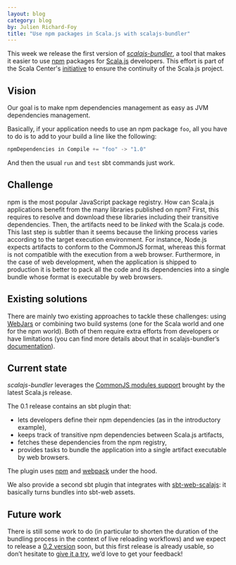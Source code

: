 ```yaml
---
layout: blog
category: blog
by: Julien Richard-Foy
title: "Use npm packages in Scala.js with scalajs-bundler"
---
```


This week we release the first version of
[*scalajs-bundler*](https://scalacenter.github.io/scalajs-bundler), a tool that makes it easier
to use [npm](https://www.npmjs.com/) packages for [Scala.js](https://www.scala-js.org/)
developers. This effort is part of the Scala Center's [initiative](https://scala.epfl.ch/minutes/2016/06/06/may-9-2016.html#proposal-scp-005-ensurance-of-continuity-of-scalajs-project) to ensure the
continuity of the Scala.js project.

## Vision

Our goal is to make npm dependencies management as easy as JVM dependencies management.

Basically, if your application needs to use an npm package `foo`, all you have to do is to
add to your build a line like the following:

~~~ scala
npmDependencies in Compile += "foo" -> "1.0"
~~~

And then the usual `run` and `test` sbt commands just work.

## Challenge

npm is the most popular JavaScript package registry. How can Scala.js applications benefit from
the many libraries published on npm? First, this requires to resolve and download these libraries
including their transitive dependencies. Then, the artifacts
need to be *linked* with the Scala.js code. This last step is subtler than it seems
because the linking process varies according to the target execution environment. For instance,
Node.js expects artifacts to conform to the CommonJS format, whereas this format is not compatible
with the execution from a web browser. Furthermore, in the case of web development, when the
application is shipped to production it is better to pack all the code and its dependencies into a
single bundle whose format is executable by web browsers.

## Existing solutions

There are mainly two existing approaches to tackle these challenges: using
[WebJars](http://www.webjars.org/) or combining two build systems (one for the Scala
world and one for the npm world). Both of them require extra efforts from developers
or have limitations (you can find more details about that in scalajs-bundler’s
[documentation](https://scalacenter.github.io/scalajs-bundler/motivation.html)).

## Current state

*scalajs-bundler* leverages the
[CommonJS modules support](https://www.scala-js.org/doc/project/module.html) brought by the latest
Scala.js release.

The 0.1 release contains an sbt plugin that:

- lets developers define their npm dependencies (as in the introductory example),
- keeps track of transitive npm dependencies between Scala.js artifacts,
- fetches these dependencies from the npm registry,
- provides tasks to bundle the application into a single artifact executable by web browsers.

The plugin uses [npm](https://www.npmjs.com/) and [webpack](https://webpack.github.io/)
under the hood.

We also provide a second sbt plugin that integrates with
[sbt-web-scalajs](https://github.com/vmunier/sbt-web-scalajs): it basically turns bundles
into sbt-web assets.

## Future work

There is still some work to do (in particular to shorten the duration of the bundling process
in the context of live reloading workflows) and we expect to release a
[0.2 version](https://github.com/scalacenter/scalajs-bundler/milestone/1) soon, but this
first release is already usable, so don’t hesitate to
[give it a try](https://scalacenter.github.io/scalajs-bundler/getting-started.html), we’d love
to get your feedback!
